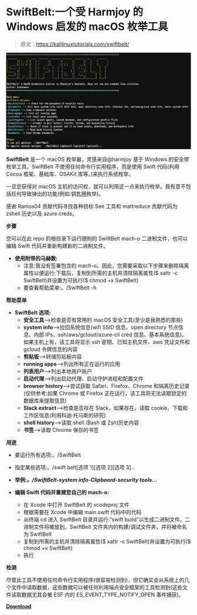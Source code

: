 # SwiftBelt:一个受 Harmjoy 的 Windows 启发的 macOS 枚举工具

> 原文：<https://kalilinuxtutorials.com/swiftbelt/>

[![SwiftBelt : A macOS Enumeration Tool Inspired By Harmjoy’S Windows](img//83063c847353d8ccb2a13edf7a02166d.png "SwiftBelt : A macOS Enumeration Tool Inspired By Harmjoy’S Windows")](https://1.bp.blogspot.com/-saUzmQID0V0/X474yHxyVPI/AAAAAAAAHzw/Oe_5TzP2AfcxpE5P5KRM5NPF6S_HIiXJgCLcBGAsYHQ/s728/SwiftBelt%25281%2529.png)

**SwiftBelt** 是一个 macOS 枚举器，灵感来自@harmjoy 基于 Windows 的安全带枚举工具。SwiftBelt 不使用任何命令行实用程序，而是使用 Swift 代码(利用 Cocoa 框架、基础库、OSAKit 库等。)来执行系统枚举。

一旦您获得对 macOS 主机的访问权，就可以利用这一点来执行枚举。我有意不包括任何导致弹出的功能(例如:钥匙圈枚举)。

感谢 Ramos04 贡献代码寻找各种目标 See 工具和 mattreduce 贡献代码为 zshell 历史以及 azure creds。

**步骤**

您可以在此 repo 的根目录下运行随附的 SwiftBelt mach-o 二进制文件，也可以编辑 Swift 代码并重新构建新的二进制文件。

*   **使用附带的马赫数:**
    *   注意:我没有签署包含的 mach-o。因此，您需要采取以下步骤来删除隔离属性以便运行:下载后，复制到所需的主机并清除隔离属性($ xattr -c SwiftBelt)并设置为可执行($ chmod +x SwiftBelt)
    *   要查看帮助菜单:。/SwiftBelt -h

**帮助菜单**

*   **SwiftBelt 选项:**
    *   **安全工具**–>检查是否有常用的 macOS 安全工具(至少是我熟悉的那些)
    *   **system info**–>拉回系统信息(wifi SSID 信息、open directory 节点信息、内部 IPs、ssh/aws/gcloud/azure-cli cred 信息、基本系统信息)。如果主机上有，该工具将显示 ssh 密钥、已知主机文件、aws 凭证文件和 gcloud 令牌信息的内容
    *   **剪贴板**–>转储剪贴板内容
    *   **running apps**–>列出所有正在运行的应用
    *   **列表用户**–>列出本地用户账户
    *   **启动代理**–>列出启动代理、启动守护进程和配置文件
    *   **browser history**–>尝试获取 Safari、Firefox、Chrome 和隔离历史记录(仅供参考:如果 Chrome 或 Firefox 正在运行，该工具将无法读取锁定的数据库来提取信息)
    *   **Slack extract**–>检查是否存在 Slack，如果存在，读取 cookie、下载和工作区信息(利用科迪·托马斯的研究)
    *   **shell history**–>读取 shell (Bash 或 Zsh)历史内容
    *   **书签**–>读取 Chrome 保存的书签

**用途**

*   要运行所有选项:。/SwiftBelt
*   指定某些选项:。/swift belt[选项 1][选项 2][选项 3]…

*   **举例:*。/SwiftBelt-system info-Clipboard-security tools…***

*   **编辑 Swift 代码并重建您自己的 mach-o:**
    *   在 Xcode 中打开 SwiftBelt 的 xcodeproj 文件
    *   根据需要在 Xcode 中编辑 main.swift 代码中的代码
    *   从终端 cd 进入 SwiftBelt 目录并运行:“swift build”以生成二进制文件。二进制文件将被放到。SwiftBelt 文件夹内的构建/调试文件夹，并将被命名为 SwiftBelt
    *   复制到所需的主机并清除隔离属性($ xattr -c SwiftBelt)并设置为可执行($ chmod +x SwiftBelt)
    *   执行

**检测**

尽管此工具不使用任何命令行实用程序(很容易检测到)，但它确实会从系统上的几个文件中读取数据，这些数据可以被任何利用端点安全框架的工具检测到(这些文件读取数据尤其会被 ESF 内的 ES_EVENT_TYPE_NOTIFY_OPEN 事件捕获)。

[**Download**](https://github.com/cedowens/SwiftBelt)
